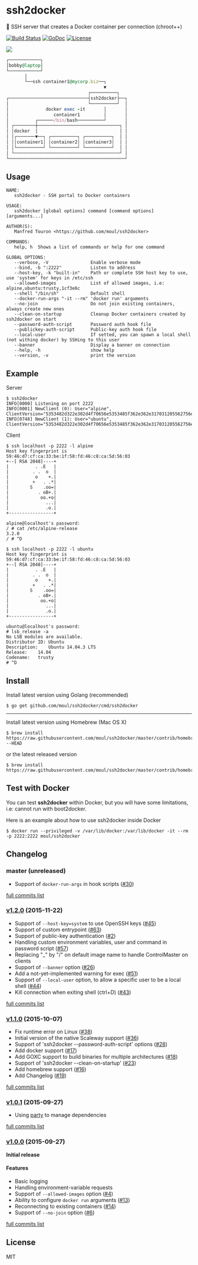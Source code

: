 # ssh2docker
:wrench: SSH server that creates a Docker container per connection (chroot++)

[![Build Status](https://travis-ci.org/moul/ssh2docker.svg?branch=master)](https://travis-ci.org/moul/ssh2docker)
[![GoDoc](https://godoc.org/github.com/moul/ssh2docker?status.svg)](https://godoc.org/github.com/moul/ssh2docker)
[![License](https://img.shields.io/github/license/moul/ssh2docker.svg)](https://github.com/moul/ssh2docker/blob/master/LICENSE)

![](https://raw.githubusercontent.com/moul/ssh2docker/master/resources/ssh2docker.png)

```ruby
┌────────────┐
│bobby@laptop│
└────────────┘
       │
       └──ssh container1@mycorp.biz──┐
                                     ▼
                               ┌──────────┐
┌──────────────────────────────┤ssh2docker├──┐
│                              └──────────┘  │
│              docker exec -it       │       │
│                 container1         │       │
│          ┌──────/bin/bash──────────┘       │
│ ┌────────┼───────────────────────────────┐ │
│ │docker  │                               │ │
│ │┌───────▼──┐ ┌──────────┐ ┌──────────┐  │ │
│ ││container1│ │container2│ │container3│  │ │
│ │└──────────┘ └──────────┘ └──────────┘  │ │
│ └────────────────────────────────────────┘ │
└────────────────────────────────────────────┘
```

## Usage

```
NAME:
   ssh2docker - SSH portal to Docker containers

USAGE:
   ssh2docker [global options] command [command options] [arguments...]

AUTHOR(S):
   Manfred Touron <https://github.com/moul/ssh2docker>

COMMANDS:
   help, h	Shows a list of commands or help for one command

GLOBAL OPTIONS:
   --verbose, -V                Enable verbose mode
   --bind, -b ":2222"           Listen to address
   --host-key, -k "built-in"    Path or complete SSH host key to use, use 'system' for keys in /etc/ssh
   --allowed-images             List of allowed images, i.e: alpine,ubuntu:trusty,1cf3e6c
   --shell "/bin/sh"            Default shell
   --docker-run-args "-it --rm" 'docker run' arguments
   --no-join                    Do not join existing containers, always create new ones
   --clean-on-startup           Cleanup Docker containers created by ssh2docker on start
   --password-auth-script       Password auth hook file
   --publickey-auth-script    	Public-key auth hook file
   --local-user                 If setted, you can spawn a local shell (not withing docker) by SSHing to this user
   --banner                     Display a banner on connection
   --help, -h                   show help
   --version, -v                print the version
```

## Example

Server

```console
$ ssh2docker
INFO[0000] Listening on port 2222
INFO[0001] NewClient (0): User="alpine", ClientVersion="5353482d322e302d4f70656e5353485f362e362e317031205562756e74752d327562756e747532"
INFO[0748] NewClient (1): User="ubuntu", ClientVersion="5353482d322e302d4f70656e5353485f362e362e317031205562756e74752d327562756e747532"
```

Client

```console
$ ssh localhost -p 2222 -l alpine
Host key fingerprint is 59:46:d7:cf:ca:33:be:1f:58:fd:46:c8:ca:5d:56:03
+--[ RSA 2048]----+
|          . .E   |
|         . .  o  |
|          o    +.|
|         +   . .*|
|        S    .oo=|
|           . oB+.|
|            oo.+o|
|              ...|
|              .o.|
+-----------------+

alpine@localhost's password:
/ # cat /etc/alpine-release
3.2.0
/ # ^D
```

```console
$ ssh localhost -p 2222 -l ubuntu
Host key fingerprint is 59:46:d7:cf:ca:33:be:1f:58:fd:46:c8:ca:5d:56:03
+--[ RSA 2048]----+
|          . .E   |
|         . .  o  |
|          o    +.|
|         +   . .*|
|        S    .oo=|
|           . oB+.|
|            oo.+o|
|              ...|
|              .o.|
+-----------------+

ubuntu@localhost's password:
# lsb_release -a
No LSB modules are available.
Distributor ID:	Ubuntu
Description:	Ubuntu 14.04.3 LTS
Release:	14.04
Codename:	trusty
# ^D
```

## Install

Install latest version using Golang (recommended)

```console
$ go get github.com/moul/ssh2docker/cmd/ssh2docker
```

---

Install latest version using Homebrew (Mac OS X)

```console
$ brew install https://raw.githubusercontent.com/moul/ssh2docker/master/contrib/homebrew/assh.rb --HEAD

```

or the latest released version

```console
$ brew install https://raw.githubusercontent.com/moul/ssh2docker/master/contrib/homebrew/assh.rb

```

## Test with Docker

You can test **ssh2docker** within Docker, but you will have some limitations, i.e: cannot run with boot2docker.

Here is an example about how to use ssh2docker inside Docker

```console
$ docker run --privileged -v /var/lib/docker:/var/lib/docker -it --rm -p 2222:2222 moul/ssh2docker
```

## Changelog

### master (unreleased)

* Support of `docker-run-args` in hook scripts ([#30](https://github.com/moul/ssh2docker/issues/30))

[full commits list](https://github.com/moul/ssh2docker/compare/v1.2.0...master)

### [v1.2.0](https://github.com/moul/ssh2docker/releases/tag/v1.2.0) (2015-11-22)

* Support of `--host-key=system` to use OpenSSH keys ([#45](https://github.com/moul/ssh2docker/issues/45))
* Support of custom entrypoint ([#63](https://github.com/moul/ssh2docker/issues/63))
* Support of public-key authentication ([#2](https://github.com/moul/ssh2docker/issues/2))
* Handling custom environment variables, user and command in password script ([#57](https://github.com/moul/ssh2docker/issues/57))
* Replacing "_" by "/" on default image name to handle ControlMaster on clients
* Support of `--banner` option ([#26](https://github.com/moul/ssh2docker/issues/26))
* Add a not-yet-implemented warning for exec ([#51](https://github.com/moul/ssh2docker/issues/51))
* Support of `--local-user` option, to allow a specific user to be a local shell ([#44](https://github.com/moul/ssh2docker/issues/44))
* Kill connection when exiting shell (ctrl+D) ([#43](https://github.com/moul/ssh2docker/issues/43))

[full commits list](https://github.com/moul/ssh2docker/compare/v1.1.0...v1.2.0)

### [v1.1.0](https://github.com/moul/ssh2docker/releases/tag/v1.1.0) (2015-10-07)

* Fix runtime error on Linux ([#38](https://github.com/moul/ssh2docker/issues/38))
* Initial version of the native Scaleway support ([#36](https://github.com/moul/ssh2docker/issues/36))
* Support of 'ssh2docker --password-auth-script' options ([#28](https://github.com/moul/ssh2docker/issues/28))
* Add docker support ([#17](https://github.com/moul/ssh2docker/issues/17))
* Add GOXC support to build binaries for multiple architectures ([#18](https://github.com/moul/ssh2docker/issues/18))
* Support of 'ssh2docker --clean-on-startup' ([#23](https://github.com/moul/ssh2docker/issues/23))
* Add homebrew support ([#16](https://github.com/moul/ssh2docker/issues/16))
* Add Changelog ([#19](https://github.com/moul/ssh2docker/issues/19))

[full commits list](https://github.com/moul/ssh2docker/compare/v1.0.1...v1.1.0)

### [v1.0.1](https://github.com/moul/ssh2docker/releases/tag/v1.0.1) (2015-09-27)

* Using [party](https://github.com/mjibson/party) to manage dependencies

[full commits list](https://github.com/moul/ssh2docker/compare/v1.0.0...v1.0.1)

### [v1.0.0](https://github.com/moul/ssh2docker/releases/tag/v1.0.0) (2015-09-27)

**Initial release**

#### Features

* Basic logging
* Handling environment-variable requests
* Support of `--allowed-images` option ([#4](https://github.com/moul/ssh2docker/issues/4))
* Ability to configure `docker run` arguments ([#13](https://github.com/moul/ssh2docker/issues/13))
* Reconnecting to existing containers ([#14](https://github.com/moul/ssh2docker/issues/14))
* Support of `--no-join` option ([#6](https://github.com/moul/ssh2docker/issues/6))

[full commits list](https://github.com/moul/ssh2docker/compare/a398db225cefe1d1de642217be1c06d6c5d721b0...v1.0.0)

## License

MIT
